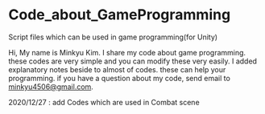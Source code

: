 # Code_about_GameProgramming
Script files which can be used in game programming(for Unity)

Hi, My name is Minkyu Kim. I share my code about game programming. 
these codes are very simple and you can modify these very easily. 
I added explanatory notes beside to almost of codes. these can help your programming.
if you have a question about my code, send email to minkyu4506@gmail.com. 

2020/12/27 : add Codes which are used in Combat scene 
